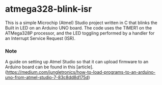 # atmega328-blink-isr

This is a simple Microchip (Atmel) Studio project written in C that blinks the Built in LED on an Arduino UNO board. The code uses the TIMER1 on the ATMega328P processor, and the LED toggling performed by a handler for an Interrupt Service Request (ISR).

### Note
A guide on setting up Atmel Studio so that it can upload firmware to an Arduino board can be found in this [article].(https://medium.com/jungletronics/how-to-load-programs-to-an-arduino-uno-from-atmel-studio-7-83c8dd8d175d)
